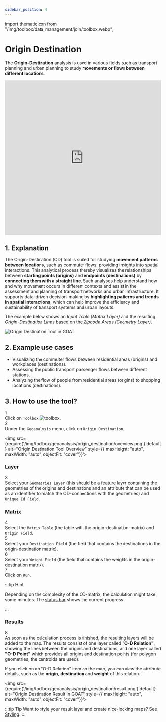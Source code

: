 ```yaml
---
sidebar_position: 4
---
```


import thematicIcon from "/img/toolbox/data_management/join/toolbox.webp";

# Origin Destination

The **Origin-Destination** analysis is used in various fields such as transport planning and urban planning to study **movements or flows between different locations**.

<iframe width="100%" height="500" src="https://youtu.be/h2U6ELaRsgI" title="YouTube video player" frameborder="0" allow="accelerometer; autoplay; clipboard-write; encrypted-media; gyroscope; picture-in-picture; web-share" referrerpolicy="strict-origin-when-cross-origin" allowfullscreen></iframe>


## 1. Explanation

The Origin-Destination (OD) tool is suited for studying **movement patterns between locations**, such as commuter flows, providing insights into spatial interactions. This analytical process thereby visualizes the relationships between **starting points (origins)** and **endpoints (destinations)** by **connecting them with a straight line**. Such analyses help understand how and why movement occurs in different contexts and assist in the assessment and planning of transport networks and urban infrastructure. It supports data-driven decision-making by **highlighting patterns and trends in spatial interactions**, which can help improve the efficiency and sustainability of transport systems and urban layouts.

The example below shows an *Input Table (Matrix Layer)* and the resulting *Origin-Destination Lines* based on the *Zipcode Areas (Geometry Layer)*.

<div style={{ display: 'flex', flexDirection: 'column', alignItems: 'center'}}>
  <img src={require('/img/toolbox/geoanalysis/origin_destination/od_example.png').default} alt="Origin Destination Tool in GOAT" style={{ maxHeight: "700px", maxWidth: "700px", objectFit: "cover"}}/>
</div> 


## 2. Example use cases

- Visualizing the commuter flows between residential areas (origins) and workplaces (destinations).
- Assessing the public transport passenger flows between different stations.
- Analyzing the flow of people from residential areas (origins)  to shopping locations (destinations).


## 3. How to use the tool?

<div class="step">
  <div class="step-number">1</div>
  <div class="content">Click on <code>Toolbox</code> <img src={thematicIcon} alt="toolbox" style={{width: "25px"}}/>. </div>
</div>

<div class="step">
  <div class="step-number">2</div>
  <div class="content">Under the <code>Geoanalysis</code> menu, click on <code>Origin Destination</code>.</div>
</div>


<img src={require('/img/toolbox/geoanalysis/origin_destination/overview.png').default} alt="Origin Destination Tool Overview" style={{ maxHeight: "auto", maxWidth: "auto", objectFit: "cover"}}/>


### Layer

<div class="step">
  <div class="step-number">3</div>
  <div class="content">Select your <code>Geometries Layer</code> (this should be a feature layer containing the geometries of the origins and destinations and an attribute that can be used as an identifier to match the OD-connections with the geometries) and <code>Unique Id Field</code>.</div>
</div>

### Matrix

<div class="step">
  <div class="step-number">4</div>
  <div class="content">Select the <code>Matrix Table</code> (the table with the origin-destination-matrix) and <code>Origin Field</code>.</div>
</div>



<div class="step">
  <div class="step-number">5</div>
  <div class="content">Select your <code>Destination Field</code> (the field that contains the destinations in the origin-destination matrix).</div>
</div>

<div class="step">
  <div class="step-number">6</div>
  <div class="content">Select your <code>Weight Field</code> (the field that contains the weights in the origin-destination matrix).</div>
</div>

<div class="step">
  <div class="step-number">7</div>
  <div class="content">Click on <code>Run</code>.</div>
</div>

:::tip Hint

Depending on the complexity of the OD-matrix, the calculation might take some minutes. The [status bar](../../workspace/home#status-bar) shows the current progress.

:::

### Results 

<div class="step">
  <div class="step-number">8</div>
  <div class="content">As soon as the calculation process is finished, the resulting layers will be added to the map. The results consist of one layer called <b>"O-D Relation"</b>, showing the lines between the origins and destinations, and one layer called <b>"O-D Point"</b> which provides all origins and destination points (for polygon geometries, the centroids are used).<p></p>
  If you click on an "O-D Relation" item on the map, you can view the attribute details, such as the <b>origin</b>, <b>destination</b> and <b>weight</b> of this relation.</div>
</div>


<img src={require('/img/toolbox/geoanalysis/origin_destination/result.png').default} alt="Origin Destination Result in GOAT" style={{ maxHeight: "auto", maxWidth: "auto", objectFit: "cover"}}/>

:::tip Tip
Want to style your result layer and create nice-looking maps? See [Styling](../../map/layer_style/styling).
:::